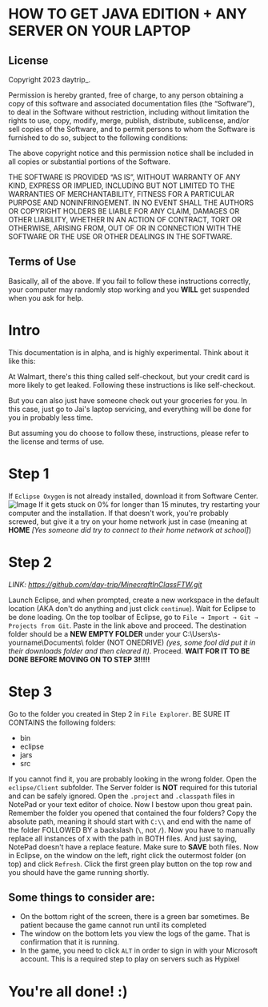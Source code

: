 # **HOW TO GET JAVA EDITION + ANY SERVER ON YOUR LAPTOP**

## License
Copyright 2023 daytrip_.

Permission is hereby granted, free of charge, to any person obtaining a copy of this software and associated documentation files (the “Software”), to deal in the Software without restriction, including without limitation the rights to use, copy, modify, merge, publish, distribute, sublicense, and/or sell copies of the Software, and to permit persons to whom the Software is furnished to do so, subject to the following conditions:

The above copyright notice and this permission notice shall be included in all copies or substantial portions of the Software.

THE SOFTWARE IS PROVIDED “AS IS”, WITHOUT WARRANTY OF ANY KIND, EXPRESS OR IMPLIED, INCLUDING BUT NOT LIMITED TO THE WARRANTIES OF MERCHANTABILITY, FITNESS FOR A PARTICULAR PURPOSE AND NONINFRINGEMENT. IN NO EVENT SHALL THE AUTHORS OR COPYRIGHT HOLDERS BE LIABLE FOR ANY CLAIM, DAMAGES OR OTHER LIABILITY, WHETHER IN AN ACTION OF CONTRACT, TORT OR OTHERWISE, ARISING FROM, OUT OF OR IN CONNECTION WITH THE SOFTWARE OR THE USE OR OTHER DEALINGS IN THE SOFTWARE.

## Terms of Use
Basically, all of the above. If you fail to follow these instructions correctly, your computer may randomly stop working and you **WILL** get suspended when you ask for help.

# Intro
This documentation is in alpha, and is highly experimental. Think about it like this:

At Walmart, there's this thing called self-checkout, but your credit card is more likely to get leaked. Following these instructions is like self-checkout.

But you can also just have someone check out your groceries for you. In this case, just go to Jai's laptop servicing, and everything will be done for you in probably less time.

But assuming you do choose to follow these, instructions, please refer to the license and terms of use.

# Step 1
If `Eclipse Oxygen` is not already installed, download it from Software Center. ![Image]()
If it gets stuck on 0% for longer than 15 minutes, try restarting your computer and the installation. If that doesn't work, you're probably screwed, but give it a try on your home network just in case (meaning at **HOME** *[Yes someone did try to connect to their home network at school]*)

# Step 2
*LINK: https://github.com/day-trip/MinecraftInClassFTW.git*

Launch Eclipse, and when prompted, create a new workspace in the default location (AKA don't do anything and just click `continue`).
Wait for Eclipse to be done loading. On the top toolbar of Eclipse, go to `File → Import → Git → Projects from Git`. Paste in the link above and proceed. The destination folder should be a **NEW EMPTY FOLDER** under your C:\\Users\s-yourname\Documents\ folder (NOT ONEDRIVE) *(yes, some fool did put it in their downloads folder and then cleared it)*. Proceed. **WAIT FOR IT TO BE DONE BEFORE MOVING ON TO STEP 3!!!!!**

# Step 3
Go to the folder you created in Step 2 in `File Explorer`. BE SURE IT CONTAINS the following folders:
- bin
- eclipse
- jars
- src

If you cannot find it, you are probably looking in the wrong folder. Open the `eclipse/Client` subfolder. The Server folder is **NOT** required for this tutorial and can be safely ignored. Open the `.project` and `.classpath` files in NotePad or your text editor of choice. Now I bestow upon thou great pain. Remember the folder you opened that contained the four folders? Copy the absolute path, meaning it should start with `C:\\` and end with the name of the folder FOLLOWED BY a backslash (`\`, not `/`). Now you have to manually replace all instances of `X` with the path in BOTH files. And just saying, NotePad doesn't have a replace feature. Make sure to **SAVE** both files. Now in Eclipse, on the window on the left, right click the outermost folder (on top) and click `Refresh`. Click the first green play button on the top row and you should have the game running shortly.

## Some things to consider are:
- On the bottom right of the screen, there is a green bar sometimes. Be patient because the game cannot run until its completed
- The window on the bottom lets you view the logs of the game. That is confirmation that it is running.
- In the game, you need to click `ALT` in order to sign in with your Microsoft account. This is a required step to play on servers such as Hypixel

# You're all done! :)